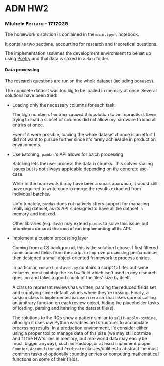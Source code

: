 ADM HW2
===

### Michele Ferraro - 1717025

The homework's solution is contained in the `main.ipynb` notebook.

It contains two sections, accounting for research and theoretical questions.

The implementation assumes the development environment to be set up using [Poetry](https://python-poetry.org/) and that data is stored in a `data` folder.

#### Data processing

The research questions are run on the whole dataset (including bonuses). 

The complete dataset was too big to be loaded in memory at once. Several solutions have been tried:
- Loading only the necessary columns for each task:
 
  The high number of entries caused this solution to be impractical. Even trying to load a subset of columns did not allow my hardware to load all entries at once.
  
  Even if it were possible, loading the whole dataset at once is an effort I did not want to pursue further since it's rarely achievable in production environments.

- Use batching: `pandas`'s API allows for batch processing 
 
  Batching lets the user process the data in chunks. This solves scaling issues but is not always applicable depending on the concrete use-case.
  
  While in the homework it may have been a smart approach, it would still have required to write code to merge the results extracted from individual batches.
  
  Unfortunately, `pandas` does not natively offers support for managing really big dataset, as its API is designed to have all the dataset in memory and indexed.
  
  Other libraries (e.g. `dask`) may extend `pandas` to solve this issue, but oftentimes do so at the cost of not implementing all its API.
  
- Implement a custom processing layer

  Coming from a CS background, this is the solution I chose. I first filtered some unused fields from the script to improve processing performance, then designed a small object-oriented framework to process entries.
  
  In particular, `convert_dataset.py` contains a script to filter out some columns, most notably the `review` field which isn't used in any research question and takes a good chuck of the files' size by itself.
  
  A class to represent reviews has written, parsing the reduced fields set and supplying some default values where they're missing. Finally, a custom class is implemented `DatasetIterator` that takes care of calling an arbitrary function on each review object, hiding the placeholder tasks of loading, parsing and iterating the dataset file(s).
  
  The solutions to the RQs show a pattern similar to `split-apply-combine`, although it uses raw Python variables and structures to accumulate processing results. In a production environment, I'd consider either using a proper tool to manage data of this size (we may still optimize and fit the HW's files in memory, but real-world data may easily be much bigger anyway), such as Hadoop, or at least implement proper `Counter`, `Accumulator` and `Predicate` classes/utilities to abstract the most common tasks of optionally counting entries or computing mathematical functions on some of their fields.   